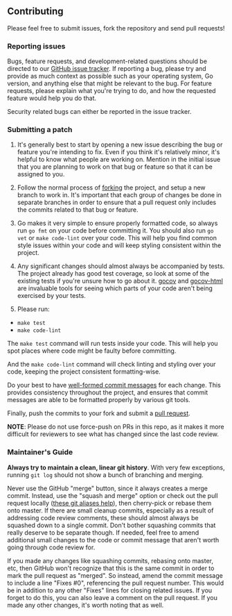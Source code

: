 ## Contributing
Please feel free to submit issues, fork the repository and send pull requests!

### Reporting issues
Bugs, feature requests, and development-related questions should be directed to our [GitHub issue tracker](https://github.com/aureliano/db-unit-extractor/issues). If reporting a bug, please try and provide as much context as possible such as your operating system, Go version, and anything else that might be relevant to the bug. For feature requests, please explain what you're trying to do, and how the requested feature would help you do that.

Security related bugs can either be reported in the issue tracker.

### Submitting a patch
1. It's generally best to start by opening a new issue describing the bug or feature you're intending to fix. Even if you think it's relatively minor, it's helpful to know what people are working on. Mention in the initial issue that you are planning to work on that bug or feature so that it can be assigned to you.

2. Follow the normal process of [forking](https://help.github.com/articles/fork-a-repo) the project, and setup a new branch to work in. It's important that each group of changes be done in separate branches in order to ensure that a pull request only includes the commits related to that bug or feature.

3. Go makes it very simple to ensure properly formatted code, so always run `go fmt` on your code before committing it. You should also run `go vet` or `make code-lint` over your code. This will help you find common style issues within your code and will keep styling consistent within the project.

4. Any significant changes should almost always be accompanied by tests. The project already has good test coverage, so look at some of the existing tests if you're unsure how to go about it. [gocov](https://github.com/axw/gocov) and [gocov-html](https://github.com/matm/gocov-html) are invaluable tools for seeing which parts of your code aren't being exercised by your tests.

5. Please run:
 - `make test`
 - `make code-lint`

The `make test` command will run tests inside your code. This will help you spot places where code might be faulty before committing.

And the `make code-lint` command will check linting and styling over your code, keeping the project consistent formatting-wise.

Do your best to have [well-formed commit messages](http://tbaggery.com/2008/04/19/a-note-about-git-commit-messages.html) for each change. This provides consistency throughout the project, and ensures that commit messages are able to be formatted properly by various git tools.

Finally, push the commits to your fork and submit a [pull request](https://help.github.com/articles/creating-a-pull-request).

**NOTE**: Please do not use force-push on PRs in this repo, as it makes it more difficult for reviewers to see what has changed since the last code review.

### Maintainer's Guide
**Always try to maintain a clean, linear git history**. With very few exceptions, running `git log` should not show a bunch of branching and merging.

Never use the GitHub "merge" button, since it always creates a merge commit. Instead, use the "squash and merge" option or check out the pull request locally ([these git aliases help](https://github.com/willnorris/dotfiles/blob/d640d010c23b1116bdb3d4dc12088ed26120d87d/git/.gitconfig#L13-L15)), then cherry-pick or rebase them onto master. If there are small cleanup commits, especially as a result of addressing code review comments, these should almost always be squashed down to a single commit. Don't bother squashing commits that really deserve to be separate though. If needed, feel free to amend additional small changes to the code or commit message that aren't worth going through code review for.

If you made any changes like squashing commits, rebasing onto master, etc, then GitHub won't recognize that this is the same commit in order to mark the pull request as "merged". So instead, amend the commit message to include a line "Fixes #0", referencing the pull request number. This would be in addition to any other "Fixes" lines for closing related issues. If you forget to do this, you can also leave a comment on the pull request. If you made any other changes, it's worth noting that as well.
